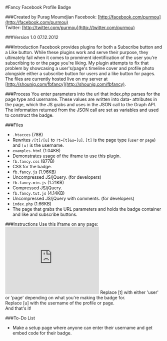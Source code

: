 #Fancy Facebook Profile Badge

###Created by Purag Moumdjian
Facebook: [http://facebook.com/purmou](http://facebook.com/purmou) <br>
Twitter: [http://twitter.com/purmou](http://twitter.com/purmou)
    
###Version 1.0
07.12.2012
    
###Introduction
Facebook provides plugins for both a Subscribe button and a Like button. While these plugins work and serve their purpose, they ultimately fail when it comes to prominent identification of the user you're subscribing to or the page you're liking. My plugin attempts to fix that problem by showcasing a user's/page's timeline cover and profile photo alongside either a subscribe button for users and a like button for pages. <br>
The files are currently hosted live on my server at [http://shounig.com/fbfancy](http://shounig.com/fbfancy).
    
###Process
You enter parameters into the url that index.php parses for the page type and username. These values are written into data- attributes in the page, which the JS grabs and uses in the JSON call to the Graph API. The information returned from the JSON call are set as variables and used to construct the badge.
  
###Files
- `.htacces` (78B)
 - Rewrites `/[t]/[u]` to `?t=[t]&u=[u]`. `[t]` is the page type (`user` or `page`) and `[u]` is the username.
- `examples.html` (1.04KB)
 - Demonstrates usage of the iframe to use this plugin.
- `fb.fancy.css` (877B)
 - CSS for the badge.
- `fb.fancy.js` (1.96KB)
 - Uncompressed JS/jQuery. (for developers)
- `fb.fancy.min.js` (1.21KB)
 - Compressed JS/jQuery.
- `fb.fancy.tut.js` (4.14KB)
 - Uncompressed JS/jQuery with comments. (for developers)
- `index.php` (1.66KB)
 - The page that grabs the URL parameters and holds the badge container and like and subscribe buttons.
    
###Instructions
Use this iframe on any page:
    <iframe src="http://shounig.com/fbfancy/[t]/[u]" scrolling="no" frameborder="0" style="border:none;width:300px;height:215px;" allowTransparency="true"></iframe>
Replace [t] with either 'user' or 'page' depending on what you're making the badge for.<br>
Replace [u] with the username of the profile or page.<br>
And that's it!
    
###To-Do List
- Make a setup page where anyone can enter their username and get embed code for their badge.